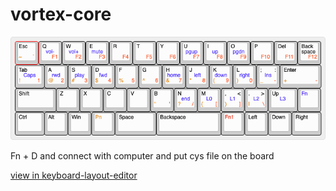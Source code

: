 # vortex-core


![keyboard-layout](./keyboard-layout.png)

Fn + D and connect with computer and put cys file on the board



[view in keyboard-layout-editor](http://www.keyboard-layout-editor.com/##@@_t=%23000000%0A%23c27600%0A%0A%23ff2e00%3B&=Esc%0A~%0A%0A%60&_t=%23000000%0A%23c27600%0A%0A%23ff2e00%0A%0A%0A%0A%0A%0A%23110fff%3B&=Q%0A%0A%0AF1%0A%0A%0A%0A%0A%0Avol-&=W%0A%0A%0AF2%0A%0A%0A%0A%0A%0Avol+&=E%0A%0A%0AF3%0A%0A%0A%0A%0A%0Amute&_t=%23000000%0A%23c27600%0A%0A%23ff2e00%3B&=R%0A%0A%0AF4&=T%0A%0A%0AF5&=Y%0A%0A%0AF6&_t=%23000000%0A%23c27600%0A%0A%23ff2e00%0A%0A%0A%0A%0A%0A%23110fff%3B&=U%0A%0A%0AF7%0A%0A%0A%0A%0A%0Apgup&=I%0A%0A%0AF8%0A%0A%0A%0A%0A%0Aup&=O%0A%0A%0AF9%0A%0A%0A%0A%0A%0Apgdn&_t=%23000000%0A%23c27600%0A%0A%23ff2e00%3B&=P%0A%0A%0AF10&_t=%23000000%0A%0A%0A%23ff2e00%3B&=Del%0A%0A%0AF11&=Back%0A%0A%0AF12%0A%0A%0Aspace%3B&@_t=%23000000%0A%23c27600%0A%0A%23ff2e00%0A%0A%0A%0A%0A%0A%23110fff&w:1.25%3B&=Tab%0A!%0A%0A1%0A%0A%0A%0A%0A%0ACaps&=A%0A%2F@%0A%0A2%0A%0A%0A%0A%0A%0Arwd&=S%0A%23%0A%0A3%0A%0A%0A%0A%0A%0Aplay&=D%0A$%0A%0A4%0A%0A%0A%0A%0A%0Afwd&_t=%23000000%0A%23c27600%0A%0A%23ff2e00%3B&=F%0A%25%0A%0A5&=G%0A%5E%0A%0A6&_t=%23000000%0A%23c27600%0A%0A%23ff2e00%0A%0A%0A%0A%0A%0A%23110fff%3B&=H%0A%2F&%0A%0A7%0A%0A%0A%0A%0A%0Ahome&=J%0A*%0A%0A8%0A%0A%0A%0A%0A%0Aleft&=K%0A(%0A%0A9%0A%0A%0A%0A%0A%0Adown&=L%0A)%0A%0A0%0A%0A%0A%0A%0A%0Aright&=%2F%3B%0A%2F_%0A%2F:%0A-%0A%0A%0A%0A%0A%0AIns&_t=%23000000%0A%23c27600%0A%0A%23ff2e00&w:1.75%3B&=Enter%0A+%0A%0A-%3B&@_t=%23000000&w:1.75%3B&=Shift&_t=%23000000%0A%23c27600%0A%0A%23ff2e00%3B&=Z&=X&=C&=V&_t=%23000000%0A%23e68800%0A%0A%23ff2e00%3B&=B%0A%22%0A%0A'&_t=%23000000%0A%23c27600%0A%0A%23ff2e00%0A%0A%0A%0A%0A%0A%23110fff%3B&=N%0A%3F%0A%0A%2F%2F%0A%0A%0A%0A%0A%0Aend&=M%0A%7B%0A%0A%5B%0A%0A%0A%0A%0A%0AL0&=,%0A%7D%0A%3C%0A%5D%0A%0A%0A%0A%0A%0AL1&=.%0A%7C%0A%3E%0A%5C%0A%0A%0A%0A%0A%0AL2&_t=%23000000%0A%0A%0A%0A%0A%0A%0A%0A%0A%23110fff&w:1.25%3B&=Up%0A%0A%0A%0A%0A%0A%0A%0A%0AL3&_t=%231400f7%3B&=Fn%3B&@_t=%23000000&w:1.25%3B&=Ctrl&=Alt&=Win&_t=%23c27600%3B&=Pn&_t=%23000000&w:1.75%3B&=Space&_w:2.75%3B&=Backspace&_t=%23d10000%3B&=Fn1&_t=%23000000%3B&=Left&=Down&_w:1.25%3B&=Right)
